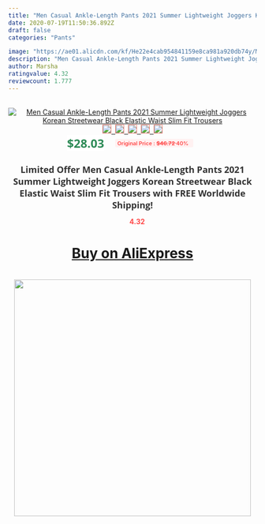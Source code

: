 ```yaml
---
title: "Men Casual Ankle-Length Pants 2021 Summer Lightweight Joggers Korean Streetwear Black Elastic Waist Slim Fit Trousers"
date: 2020-07-19T11:50:36.892Z
draft: false
categories: "Pants"

image: "https://ae01.alicdn.com/kf/He22e4cab954841159e8ca981a920db74y/Men-Casual-Ankle-Length-Pants-2021-Summer-Lightweight-Joggers-Korean-Streetwear-Black-Elastic-Waist-Slim-Fit.jpg"
description: "Men Casual Ankle-Length Pants 2021 Summer Lightweight Joggers Korean Streetwear Black Elastic Waist Slim Fit Trousers"
author: Marsha
ratingvalue: 4.32
reviewcount: 1.777
---
```

<br>
<div style="text-align: center;">
<a href="https://s.click.aliexpress.com/e/_9zkhaV" target="_blank" rel="nofollow noopener noreferrer"><img alt="Men Casual Ankle-Length Pants 2021 Summer Lightweight Joggers Korean Streetwear Black Elastic Waist Slim Fit Trousers" class="magnifier-image" src="https://ae01.alicdn.com/kf/He22e4cab954841159e8ca981a920db74y/Men-Casual-Ankle-Length-Pants-2021-Summer-Lightweight-Joggers-Korean-Streetwear-Black-Elastic-Waist-Slim-Fit.jpg_640x640.jpg">
<br>
<img style="border:1px solid salmon" src="https://ae01.alicdn.com/kf/He22e4cab954841159e8ca981a920db74y/Men-Casual-Ankle-Length-Pants-2021-Summer-Lightweight-Joggers-Korean-Streetwear-Black-Elastic-Waist-Slim-Fit.jpg_120x120.jpg">&nbsp;&nbsp;<img style="border:1px solid salmon" src="https://ae01.alicdn.com/kf/H9f814adf500642bf8503c4877cf6475cZ/Men-Casual-Ankle-Length-Pants-2021-Summer-Lightweight-Joggers-Korean-Streetwear-Black-Elastic-Waist-Slim-Fit.jpg_120x120.jpg">&nbsp;&nbsp;<img style="border:1px solid salmon" src="https://ae01.alicdn.com/kf/Hb2f7b2d41c5e443eb69f713076c656d9n/Men-Casual-Ankle-Length-Pants-2021-Summer-Lightweight-Joggers-Korean-Streetwear-Black-Elastic-Waist-Slim-Fit.jpg_120x120.jpg">&nbsp;&nbsp;<img style="border:1px solid salmon" src="https://ae01.alicdn.com/kf/H99a340b5c5134d3799555d8008238ad1a/Men-Casual-Ankle-Length-Pants-2021-Summer-Lightweight-Joggers-Korean-Streetwear-Black-Elastic-Waist-Slim-Fit.jpg_120x120.jpg">&nbsp;&nbsp;<img style="border:1px solid salmon" src="https://ae01.alicdn.com/kf/H05a5ae891c644c6482b5557c16fdc9cbJ/Men-Casual-Ankle-Length-Pants-2021-Summer-Lightweight-Joggers-Korean-Streetwear-Black-Elastic-Waist-Slim-Fit.jpg_120x120.jpg"></a></div><br0>
<div style="text-align: center;"><span style="background-color: white; border: 0px; box-sizing: border-box; color: seagreen; display: inline-block; font-family: &quot;open sans&quot; , &quot;arial&quot; , &quot;helvetica&quot; , sans-serif , &quot;heiti&quot;; font-size: 24px; font-stretch: inherit; font-weight: 700; line-height: inherit; margin: 0px 10px 0px 0px; padding: 0px; vertical-align: middle;">$28.03 </span>
<span style="background: rgb(255 , 241 , 241); border-radius: 3px; border: 0px; box-sizing: border-box; color: #ff4747; display: inline-block; font-family: inherit; font-size: 12px; font-stretch: inherit; font-style: inherit; font-variant: inherit; font-weight: 600; line-height: inherit; margin: 0px; padding: 2px 5px; transform: scale(0.9); vertical-align: middle;">Original Price : <b style="text-decoration: line-through;">$46.72 </b> 40%&nbsp;&nbsp;</span></div>
<h1 style="color: #333333; display: inline-block; font-family: &quot;open sans&quot; , &quot;arial&quot; , &quot;helvetica&quot; , sans-serif , &quot;heiti&quot;; font-size: 18px; font-stretch: inherit; font-weight: 700; text-align: center;">Limited Offer Men Casual Ankle-Length Pants 2021 Summer Lightweight Joggers Korean Streetwear Black Elastic Waist Slim Fit Trousers with FREE Worldwide Shipping!</h1>
<div style="color: #ff4747; text-align: center;">
<img src="https://4.bp.blogspot.com/-M0ZcTcb-5uY/XleCXlxnR4I/AAAAAAAAAEc/OrjgMkXV1oMQFaCRZj5HQwOCBcu3w1FegCPcBGAYYCw/s1600/star.png" style="height: 15px;">&nbsp;<b>4.32</b></div>
<div class="button_cont" align="center"><a class="buynow_a" href="https://s.click.aliexpress.com/e/_9zkhaV" target="_blank" rel="nofollow noopener noreferrer"><H1>Buy on AliExpress</H1></a></div><br>
<div class="separator" style="clear: both; text-align: center;">
<img src="https://lh3.googleusercontent.com/-pTy5HemUv9M/XlePHvY0dAI/AAAAAAAAAE4/0nX5iRUoIWY8eMW9Dpxeirr157OZliDIgCLcBGAsYHQ/s1600/badge.gif" width="480">
</div>
